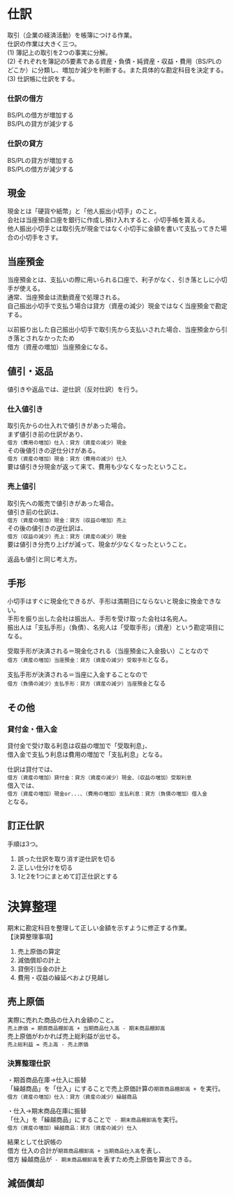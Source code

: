 # 仕訳  
取引（企業の経済活動）を帳簿につける作業。  
仕訳の作業は大きく三つ。  
(1) 簿記上の取引を2つの事実に分解。  
(2) それぞれを簿記の5要素である資産・負債・純資産・収益・費用（BS/PLのどこか）に分類し、増加か減少を判断する。また具体的な勘定科目を決定する。  
(3) 仕訳帳に仕訳をする。  
  
### 仕訳の借方  
BS/PLの借方が増加する  
BS/PLの貸方が減少する  
  
### 仕訳の貸方  
BS/PLの貸方が増加する  
BS/PLの借方が減少する  
  
## 現金  
現金とは「硬貨や紙幣」と「他人振出小切手」のこと。  
会社は当座預金口座を銀行に作成し預け入れすると、小切手帳を貰える。  
他人振出小切手とは取引先が現金ではなく小切手に金額を書いて支払ってきた場合の小切手をさす。  
  
## 当座預金  
当座預金とは、支払いの際に用いられる口座で、利子がなく、引き落としに小切手が使える。  
通常、当座預金は流動資産で処理される。  
自己振出小切手で支払う場合は貸方（資産の減少）現金ではなく当座預金で勘定する。  
  
以前振り出した自己振出小切手で取引先から支払いされた場合、当座預金から引き落とされなかったため  
借方（資産の増加）当座預金になる。  
  
## 値引・返品  
値引きや返品では、逆仕訳（反対仕訳）を行う。  
  
### 仕入値引き  
取引先からの仕入れで値引きがあった場合。  
まず値引き前の仕訳があり、  
`借方（費用の増加）仕入：貸方（資産の減少）現金`  
その後値引きの逆仕分けがある。  
`借方（資産の増加）現金：貸方（費用の減少）仕入`  
要は値引き分現金が返って来て、費用も少なくなったということ。  
  
### 売上値引  
取引先への販売で値引きがあった場合。  
値引き前の仕訳は、  
`借方（資産の増加）現金：貸方（収益の増加）売上`  
その後の値引きの逆仕訳は、  
`借方（収益の減少）売上：貸方（資産の減少）現金`  
要は値引き分売り上げが減って、現金が少なくなったということ。  
  
返品も値引と同じ考え方。  
  
## 手形  
小切手はすぐに現金化できるが、手形は満期日にならないと現金に換金できない。  
手形を振り出した会社は振出人、手形を受け取った会社は名宛人。  
振出人は「支払手形」（負債）、名宛人は「受取手形」（資産）という勘定項目になる。  
  
受取手形が決済される＝現金化される（当座預金に入金扱い）ことなので  
`借方（資産の増加）当座預金：貸方（資産の減少）受取手形`となる。  
  
支払手形が決済される＝当座に入金することなので  
`借方（負債の減少）支払手形：貸方（資産の減少）当座預金`となる  
  
## その他  
### 貸付金・借入金  
貸付金で受け取る利息は収益の増加で「受取利息」、  
借入金で支払う利息は費用の増加で「支払利息」となる。  
  
仕訳は貸付では、  
`借方（資産の増加）貸付金：貸方（資産の減少）現金、（収益の増加）受取利息`  
借入では、  
`借方（資産の増加）現金or...、（費用の増加）支払利息：貸方（負債の増加）借入金`  
となる。  
  
## 訂正仕訳  
手順は3つ。  
1. 誤った仕訳を取り消す逆仕訳を切る  
2. 正しい仕分けを切る  
3. 1と2を1つにまとめて訂正仕訳とする  
  
# 決算整理  
期末に勘定科目を整理して正しい金額を示すように修正する作業。  
【決算整理事項】  
1. 売上原価の算定  
2. 減価償却の計上  
3. 貸倒引当金の計上  
4. 費用・収益の繰延べおよび見越し  
  
## 売上原価  
実際に売れた商品の仕入れ金額のこと。  
`売上原価 = 期首商品棚卸高 + 当期商品仕入高 - 期末商品棚卸高`  
売上原価がわかれば売上総利益が出せる。  
`売上総利益 = 売上高 - 売上原価`  
  
### 決算整理仕訳  
・期首商品在庫→仕入に振替  
「繰越商品」を「仕入」にすることで売上原価計算の`期首商品棚卸高 + `を実行。  
`借方（資産の増加）仕入：貸方（資産の減少）繰越商品`  
  
・仕入→期末商品在庫に振替  
「仕入」を「繰越商品」にすることで` - 期末商品棚卸高`を実行。  
`借方（資産の増加）繰越商品：貸方（資産の減少）仕入`  
  
結果として仕訳帳の  
借方 仕入の合計が`期首商品棚卸高 + 当期商品仕入高`を表し、  
借方 繰越商品が` - 期末商品棚卸高`を表すため売上原価を算出できる。  
  
## 減価償却  
  
  
